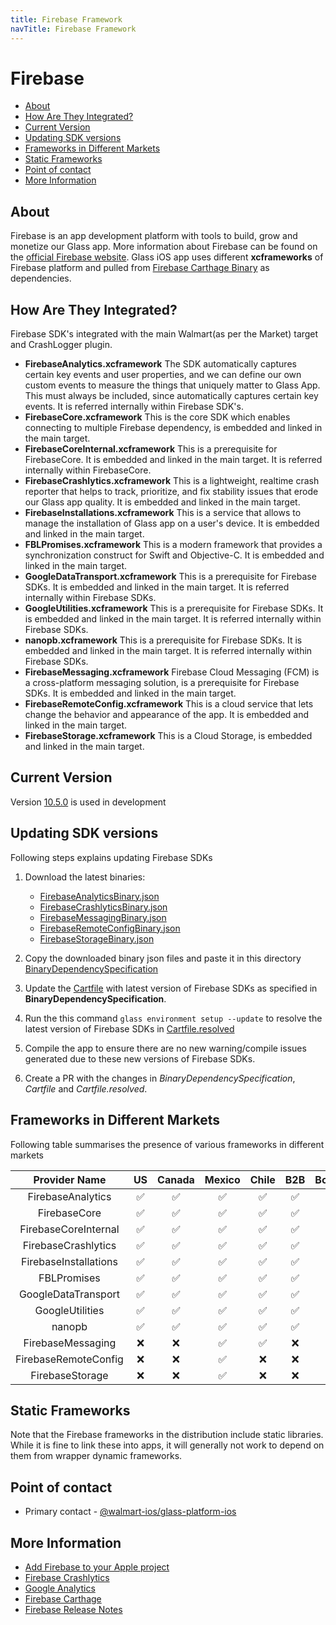 ```yaml
---
title: Firebase Framework
navTitle: Firebase Framework
---
```


# Firebase

- [About](#about)
- [How Are They Integrated?](#how-are-they-integrated)
- [Current Version](#current-version)
- [Updating SDK versions](#updating-sdk-versions)
- [Frameworks in Different Markets](#frameworks-in-different-markets)
- [Static Frameworks](#static-frameworks)
- [Point of contact](#point-of-contact)
- [More Information](#more-information)

## About

Firebase is an app development platform with tools to build, grow and monetize our Glass app. More information about Firebase can be found on the [official Firebase website](https://firebase.google.com/). Glass iOS app uses different **xcframeworks** of Firebase platform and pulled from [Firebase Carthage Binary](https://github.com/firebase/firebase-ios-sdk/blob/master/Carthage.md) as dependencies.

## How Are They Integrated?

Firebase SDK's integrated with the main Walmart(as per the Market) target and CrashLogger plugin. 

- **FirebaseAnalytics.xcframework**
  The SDK automatically captures certain key events and user properties, and we can define our own custom events to measure the things that uniquely matter to Glass App. This must always be included, since automatically captures certain key events. It is referred internally within Firebase SDK's. 
- **FirebaseCore.xcframework**
  This is the core SDK which enables connecting to multiple Firebase dependency, is embedded and linked in the main target.
- **FirebaseCoreInternal.xcframework**
  This is a prerequisite for FirebaseCore. It is embedded and linked in the main target. It is referred internally within FirebaseCore.
- **FirebaseCrashlytics.xcframework**
  This is a lightweight, realtime crash reporter that helps to track, prioritize, and fix stability issues that erode our Glass app quality. It is embedded and linked in the main target.
- **FirebaseInstallations.xcframework**
  This is a service that allows to manage the installation of Glass app on a user's device. It is embedded and linked in the main target.
- **FBLPromises.xcframework**
  This is a modern framework that provides a synchronization construct for Swift and Objective-C. It is embedded and linked in the main target.
- **GoogleDataTransport.xcframework**
  This is a prerequisite for Firebase SDKs. It is embedded and linked in the main target. It is referred internally within Firebase SDKs.
- **GoogleUtilities.xcframework**
  This is a prerequisite for Firebase SDKs. It is embedded and linked in the main target. It is referred internally within Firebase SDKs.
- **nanopb.xcframework**
  This is a prerequisite for Firebase SDKs. It is embedded and linked in the main target. It is referred internally within Firebase SDKs.
- **FirebaseMessaging.xcframework**
  Firebase Cloud Messaging (FCM) is a cross-platform messaging solution, is a prerequisite for Firebase SDKs. It is embedded and linked in the main target.
- **FirebaseRemoteConfig.xcframework**
  This is a cloud service that lets change the behavior and appearance of the app. It is embedded and linked in the main target.
- **FirebaseStorage.xcframework**
  This is a Cloud Storage, is embedded and linked in the main target.

## Current Version

Version [10.5.0](https://gecgithub01.walmart.com/walmart-ios/glass-app/blob/development/BinaryDependencySpecification/FirebaseCrashlyticsBinary.json#L7) is used in development

## Updating SDK versions

Following steps explains updating Firebase SDKs

  1) Download the latest binaries:
      - [FirebaseAnalyticsBinary.json](https://dl.google.com/dl/firebase/ios/carthage/FirebaseAnalyticsBinary.json)
      - [FirebaseCrashlyticsBinary.json](https://dl.google.com/dl/firebase/ios/carthage/FirebaseCrashlyticsBinary.json)
      - [FirebaseMessagingBinary.json](https://dl.google.com/dl/firebase/ios/carthage/FirebaseMessagingBinary.json)
      - [FirebaseRemoteConfigBinary.json](https://dl.google.com/dl/firebase/ios/carthage/FirebaseRemoteConfigBinary.json)
      - [FirebaseStorageBinary.json](https://dl.google.com/dl/firebase/ios/carthage/FirebaseStorageBinary.json)

  2) Copy the downloaded binary json files and paste it in this directory [BinaryDependencySpecification](https://gecgithub01.walmart.com/walmart-ios/glass-app/tree/development/BinaryDependencySpecification)

  3) Update the [Cartfile](https://gecgithub01.walmart.com/walmart-ios/glass-app/blob/development/Cartfile#L5...L9) with latest version of Firebase SDKs as specified in **BinaryDependencySpecification**.

  4) Run the this command `glass environment setup --update` to resolve the latest version of Firebase SDKs in [Cartfile.resolved](https://gecgithub01.walmart.com/walmart-ios/glass-app/blob/development/Cartfile.resolved#L11...L15) 

  5) Compile the app to ensure there are no new warning/compile issues generated due to these new versions of Firebase SDKs.

  6) Create a PR with the changes in _BinaryDependencySpecification_, _Cartfile_ and _Cartfile.resolved_.

## Frameworks in Different Markets 

Following table summarises the presence of various frameworks in different markets

|      Provider Name      |         US         |       Canada       |       Mexico       |       Chile        |        B2B         |       Bodega       |
| :---------------------: | :----------------: | :----------------: | :----------------: | :----------------: | :----------------: | :----------------: |
| FirebaseAnalytics       | :white_check_mark: | :white_check_mark: | :white_check_mark: | :white_check_mark: | :white_check_mark: | :white_check_mark: |
| FirebaseCore            | :white_check_mark: | :white_check_mark: | :white_check_mark: | :white_check_mark: | :white_check_mark: | :white_check_mark: |
| FirebaseCoreInternal    | :white_check_mark: | :white_check_mark: | :white_check_mark: | :white_check_mark: | :white_check_mark: | :white_check_mark: |
| FirebaseCrashlytics     | :white_check_mark: | :white_check_mark: | :white_check_mark: | :white_check_mark: | :white_check_mark: | :white_check_mark: |
| FirebaseInstallations   | :white_check_mark: | :white_check_mark: | :white_check_mark: | :white_check_mark: | :white_check_mark: | :white_check_mark: |
| FBLPromises             | :white_check_mark: | :white_check_mark: | :white_check_mark: | :white_check_mark: | :white_check_mark: | :white_check_mark: |
| GoogleDataTransport     | :white_check_mark: | :white_check_mark: | :white_check_mark: | :white_check_mark: | :white_check_mark: | :white_check_mark: |
| GoogleUtilities         | :white_check_mark: | :white_check_mark: | :white_check_mark: | :white_check_mark: | :white_check_mark: | :white_check_mark: |
| nanopb                  | :white_check_mark: | :white_check_mark: | :white_check_mark: | :white_check_mark: | :white_check_mark: | :white_check_mark: |
| FirebaseMessaging       |         :x:        |        :x:         | :white_check_mark: | :white_check_mark: |         :x:        | :white_check_mark: |
| FirebaseRemoteConfig    |         :x:        |        :x:         | :white_check_mark: |        :x:         |         :x:        | :white_check_mark: |
| FirebaseStorage         |         :x:        |        :x:         | :white_check_mark: |        :x:         |         :x:        | :white_check_mark: |

## Static Frameworks

 Note that the Firebase frameworks in the distribution include static libraries. While it is fine to link these into apps, it will generally not work to depend on them from wrapper dynamic frameworks.

## Point of contact

- Primary contact - [@walmart-ios/glass-platform-ios](https://gecgithub01.walmart.com/orgs/walmart-ios/teams/glass-platform-ios/members)

## More Information
- [Add Firebase to your Apple project](https://firebase.google.com/docs/ios/setup)
- [Firebase Crashlytics](https://firebase.google.com/docs/crashlytics/get-started?platform=ios)
- [Google Analytics](https://firebase.google.com/docs/analytics/get-started?platform=ios)
- [Firebase Carthage](https://github.com/firebase/firebase-ios-sdk/blob/master/Carthage.md)
- [Firebase Release Notes](https://firebase.google.com/support/releases)
